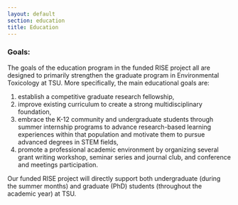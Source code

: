 ```yaml
---
layout: default
section: education
title: Education
---
```


### Goals:
The goals of the education program in the funded RISE project all are designed to primarily strengthen the graduate program in Environmental Toxicology at TSU. More specifically, the main educational goals are: 

1.	establish a competitive graduate research fellowship, 
2.	improve existing curriculum to create a strong multidisciplinary foundation, 
3.	embrace the K-12 community and undergraduate students through
             summer internship programs to advance research-based learning experiences within 
             that population and motivate them to pursue advanced degrees in STEM fields,
4.	promote a professional academic  environment by organizing several grant writing workshop, seminar series and journal club, and conference and meetings participation.

Our funded RISE project will directly support both undergraduate (during the summer months) and graduate (PhD) students (throughout the academic year) at TSU. 


